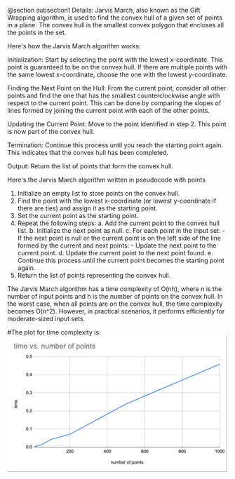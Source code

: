 
@section subsection1 Details:
Jarvis March, also known as the Gift Wrapping algorithm, is used to find the convex hull of a given set of points in a plane. The convex hull is the smallest convex polygon that encloses all the points in the set.

Here's how the Jarvis March algorithm works:

Initialization: Start by selecting the point with the lowest x-coordinate. This point is guaranteed to be on the convex hull. If there are multiple points with the same lowest x-coordinate, choose the one with the lowest y-coordinate.

Finding the Next Point on the Hull: From the current point, consider all other points and find the one that has the smallest counterclockwise angle with respect to the current point. This can be done by comparing the slopes of lines formed by joining the current point with each of the other points.

Updating the Current Point: Move to the point identified in step 2. This point is now part of the convex hull.

Termination: Continue this process until you reach the starting point again. This indicates that the convex hull has been completed.

Output: Return the list of points that form the convex hull.

Here's the Jarvis March algorithm written in pseudocode with points

1. Initialize an empty list to store points on the convex hull.
2. Find the point with the lowest x-coordinate (or lowest y-coordinate if there are ties) and assign it as the starting point.
3. Set the current point as the starting point.
4. Repeat the following steps:
    a. Add the current point to the convex hull list.
    b. Initialize the next point as null.
    c. For each point in the input set:
        - If the next point is null or the current point is on the left side of the line formed by the current and next points:
            - Update the next point to the current point.
    d. Update the current point to the next point found.
    e. Continue this process until the current point becomes the starting point again.
5. Return the list of points representing the convex hull.

The Jarvis March algorithm has a time complexity of O(nh), where n is the number of input points and h is the number of points on the convex hull. In the worst case, when all points are on the convex hull, the time complexity becomes O(n^2). However, in practical scenarios, it performs efficiently for moderate-sized input sets.




#The plot for time complexity is:
![](time.png)
